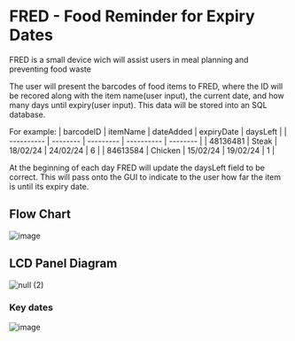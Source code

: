 # FRED - Food Reminder for Expiry Dates  
FRED is a small device wich will assist users in meal planning and preventing food waste 

The user will present the barcodes of food items to FRED, where the ID will be recored along with the item name(user input), the current date, and how many days until expiry(user input).
This data will be stored into an SQL database.

For example:
| barcodeID  | itemName | dateAdded | expiryDate | daysLeft |
| ---------- | -------- | --------- | ---------- | -------- |
|  48136481  |   Steak  |  18/02/24 |  24/02/24  |    6     |
|  84613584  |  Chicken |  15/02/24 |  19/02/24  |    1     |

At the beginning of each day FRED will update the daysLeft field to be correct. This will pass onto the GUI to indicate to the user how far the item is until its expiry date.

## Flow Chart
![image](https://github.com/BluDolphin/FRED_Fridge/assets/115663810/4d67d54e-2730-4838-bcbc-4a5ee7240caa)
## LCD Panel Diagram
![null (2)](https://github.com/BluDolphin/FRED_Fridge/assets/115663810/a0c3e4dd-e66c-442d-9110-1b7d47a745f2)



### Key dates
![image](https://github.com/BluDolphin/The-Inator/assets/115663810/7841a238-6689-4285-ab5f-e7535e55c450)
